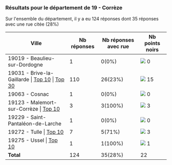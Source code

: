 ### Résultats pour le département de 19 - Corrèze

Sur l'ensemble du département, il y a eu 124 réponses dont 35 réponses avec une rue citée (28%)

| Ville | Nb réponses | Nb réponses avec rue | Nb points noirs |
|-------------|-------------|----------------------|-----------------|
|19019 - Beaulieu-sur-Dordogne|1|0(0%)|<img src="../../img/bar_0.gif" />&nbsp;0|
|19031 - Brive-la-Gaillarde&nbsp;&#124;&nbsp;<a href='19031 - Brive-la-Gaillarde_top10.md'>Top 10</a>&nbsp;&#124;&nbsp;<a href='19031 - Brive-la-Gaillarde_top15.md'>Top 30</a>|110|26(23%)|<img src="../../img/bar_68.gif" />&nbsp;15|
|19063 - Cosnac|1|0(0%)|<img src="../../img/bar_0.gif" />&nbsp;0|
|19123 - Malemort-sur-Corrèze&nbsp;&#124;&nbsp;<a href='19123 - Malemort-sur-Corrèze_top3.md'>Top 10</a>|3|3(100%)|<img src="../../img/bar_13.gif" />&nbsp;3|
|19229 - Saint-Pantaléon-de-Larche|1|0(0%)|<img src="../../img/bar_0.gif" />&nbsp;0|
|19272 - Tulle&nbsp;&#124;&nbsp;<a href='19272 - Tulle_top3.md'>Top 10</a>|7|5(71%)|<img src="../../img/bar_13.gif" />&nbsp;3|
|19275 - Ussel&nbsp;&#124;&nbsp;<a href='19275 - Ussel_top1.md'>Top 10</a>|1|1(100%)|<img src="../../img/bar_4.gif" />&nbsp;1|
| **Total** |124|35(28%)|22|
